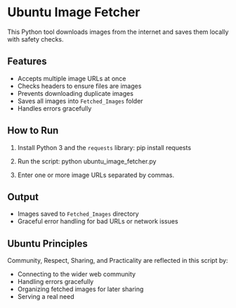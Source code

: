 # Ubuntu Image Fetcher 

This Python tool downloads images from the internet and saves them locally with safety checks.

## Features
- Accepts multiple image URLs at once
- Checks headers to ensure files are images
- Prevents downloading duplicate images
- Saves all images into `Fetched_Images` folder
- Handles errors gracefully

## How to Run
1. Install Python 3 and the `requests` library:
   pip install requests

2. Run the script:
   python ubuntu_image_fetcher.py

3. Enter one or more image URLs separated by commas.

## Output
- Images saved to `Fetched_Images` directory
- Graceful error handling for bad URLs or network issues

## Ubuntu Principles
Community, Respect, Sharing, and Practicality are reflected in this script by:
- Connecting to the wider web community
- Handling errors gracefully
- Organizing fetched images for later sharing
- Serving a real need
